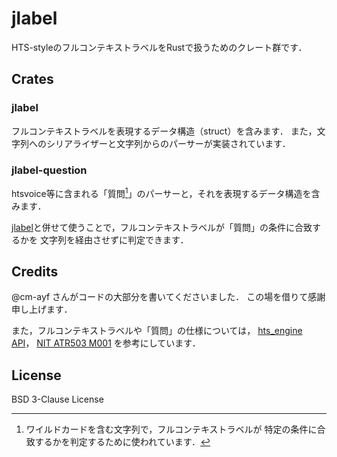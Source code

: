 # jlabel

HTS-styleのフルコンテキストラベルをRustで扱うためのクレート群です．

## Crates

### jlabel

フルコンテキストラベルを表現するデータ構造（struct）を含みます．
また，文字列へのシリアライザーと文字列からのパーサーが実装されています．

### jlabel-question

htsvoice等に含まれる「質問[^1]」のパーサーと，それを表現するデータ構造を含みます．

[jlabel](#jlabel-1)と併せて使うことで，フルコンテキストラベルが「質問」の条件に合致するかを
文字列を経由させずに判定できます．

[^1]:
    ワイルドカードを含む文字列で，フルコンテキストラベルが
    特定の条件に合致するかを判定するために使われています．

## Credits

@cm-ayf さんがコードの大部分を書いてくださいました．
この場を借りて感謝申し上げます．

また，フルコンテキストラベルや「質問」の仕様については，
[hts_engine API](https://hts-engine.sourceforge.net)，
[NIT ATR503 M001](http://hts.sp.nitech.ac.jp/?Download#u879c944)
を参考にしています．

## License

BSD 3-Clause License
